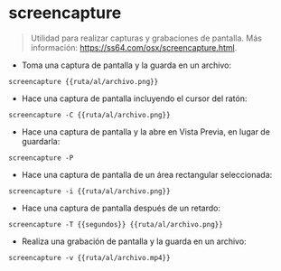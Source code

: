 # screencapture

> Utilidad para realizar capturas y grabaciones de pantalla.
> Más información: <https://ss64.com/osx/screencapture.html>.

- Toma una captura de pantalla y la guarda en un archivo:

`screencapture {{ruta/al/archivo.png}}`

- Hace una captura de pantalla incluyendo el cursor del ratón:

`screencapture -C {{ruta/al/archivo.png}}`

- Hace una captura de pantalla y la abre en Vista Previa, en lugar de guardarla:

`screencapture -P`

- Hace una captura de pantalla de un área rectangular seleccionada:

`screencapture -i {{ruta/al/archivo.png}}`

- Hace una captura de pantalla después de un retardo:

`screencapture -T {{segundos}} {{ruta/al/archivo.png}}`

- Realiza una grabación de pantalla y la guarda en un archivo:

`screencapture -v {{ruta/al/archivo.mp4}}`
